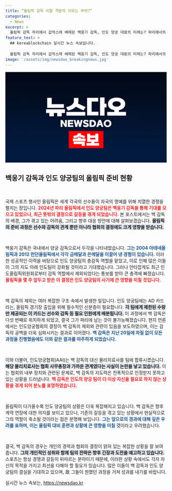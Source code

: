 ```yaml
---
title: “올림픽 감독 이탈 격분의 이유는 무엇?”
categories:
  - News
excerpt: >
  올림픽 감독 자리에서 갑작스레 배제된 백웅기 감독, 인도 양궁 대표의 미래는? 파리에서의 황당한 소식과 함께 양궁협회의 의혹이 그를 다시 인도로 이끌었다.
feature_text: >
  ## koreablockchain 실시간 뉴스 속보입니다.

  올림픽 감독 자리에서 갑작스레 배제된 백웅기 감독, 인도 양궁 대표의 미래는? 파리에서의 황당한 소식과 함께 양궁협회의 의혹이 그를 다시 인도로 이끌었다.
image: '/assets/img/newsdao_breakingnews.jpg'
---
```


<p><img src="/assets/img/newsdao_breakingnews.jpg" alt="koreablockchain 속보" /></p>

<h2 data-ke-size="size26">백웅기 감독과 인도 양궁팀의 올림픽 준비 현황</h2>

<p data-ke-size="size16">&nbsp;</p>

<p>국제 스포츠 행사인 올림픽은 세계 각국의 선수들이 자국의 명예를 위해 치열한 경쟁을 펼치는 장입니다. <b><span style="color: #ee2323;">2024년 파리 올림픽에서 인도 양궁팀은 백웅기 감독을 통해 기대를 모으고 있었으나, 최근 뜻밖의 결정으로 갈등을 겪게 되었습니다.</span></b> 본 포스트에서는 백 감독의 배경, 그가 겪고 있는 어려움, 그리고 향후 대응 방안에 대해 살펴보겠습니다. <b><span style="background-color: #21538527;">올림픽의 준비 과정은 선수와 감독의 관계 뿐만 아니라 협회의 결정에도 크게 영향을 받습니다.</span></b></p>

<p data-ke-size="size16">&nbsp;</p>

<p>백웅기 감독은 국내에서 양궁 감독으로서 두각을 나타내었습니다. <b><span style="color: #1a5490;">그는 2004 아테네올림픽과 2012 런던올림픽에서 각각 금메달과 은메달을 이끌어 낸 경험이 있습니다.</span></b> 이러한 성공적인 이력을 바탕으로 인도 양궁팀의 총감독 역할을 맡았고, 이로 인해 많은 이들이 그의 지도 아래 인도팀이 강화될 것이라고 기대했습니다. 그러나 안타깝게도 최근 인도올림픽위원회로부터 감독 역할에서 제외되었다는 통보를 받아 큰 충격에 빠졌습니다. <b><span style="color: #ee2323;">올림픽을 몇 주 앞두고 받은 이 결정은 인도 양궁팀의 사기에 큰 영향을 미칠 것입니다.</span></b> </p>

<p data-ke-size="size16">&nbsp;</p>

<p>백 감독의 제외는 여러 복잡한 구조 속에서 발생한 일입니다. 인도 양궁팀에는 AD 카드라는, 올림픽 경기장 출입을 위해 필수적인 신분증이 필요합니다. <b><span style="background-color: #21538527;">각 팀에게 제한된 수량만 제공되는 이 카드는 선수와 감독 등 필요 인원에게 배분됩니다.</span></b> 이 과정에서 백 감독은 다섯 번째로 위치하게 되었고, 결국 그가 파리에 남는 것이 불가능해졌습니다. 현지 언론에서는 인도양궁협회의 결정이 백 감독의 제외와 관련이 있음을 보도하였으며, 이는 감독의 공백을 더욱 심화시키는 결과로 이어졌다. <b><span style="color: #1a5490;">백 감독은 지난 20일에 차질 없이 모든 과정을 진행했음에도 이와 같은 결과를 마주하게 되었습니다.</span></b></p>

<p data-ke-size="size16">&nbsp;</p>

<p>이와 더불어, 인도양궁협회(AAI)는 백 감독의 대신 물리치료사를 팀에 합류시켰습니다. <b><span style="background-color: #21538527;">해당 물리치료사는 협회 사무총장과 가까운 관계였다는 사실이 논란을 낳고 있습니다.</span></b> 이는 협회의 내부 정치와 관련된 문제로, 백 감독의 지도력은 전폭적으로 인정받지 못하고 있는 상황을 드러냅니다. <b><span style="color: #ee2323;">백 감독은 인도의 양궁 팀이 더 이상 자신을 필요로 하지 않는 상황을 겪게 되어 분노를 표명하였습니다.</span></b> </p>

<p data-ke-size="size16">&nbsp;</p>

<p>올림픽이 다가올수록 인도 양궁팀의 상황은 더욱 복잡해지고 있습니다. 백 감독은 향후 계약 연장에 대한 의지를 보이고 있으나, 기존의 갈등을 겪고 있는 상황에서 현실적으로 그의 역할이 축소될 것이라는 점은 분명해 보입니다. <b><span style="color: #1a5490;">그는 앞으로의 경과에 대해 깊은 우려를 표하며, 이는 올림픽 대비 훈련과 상황에 큰 영향을 미칠 것</span></b>이라고 우려했습니다. </p>

<p data-ke-size="size16">&nbsp;</p>

<p>결국, 백 감독의 경우는 개인의 경력과 협회의 결정이 얽혀 있는 복잡한 상황을 잘 보여줍니다. <b><span style="background-color: #21538527;">그의 개인적인 성취와 함께 팀의 전략은 향후 긴장과 도전을 예고하고 있습니다.</span></b> 스포츠는 항상 경쟁과 갈등이 뒤따르는 분야이기 때문에, 이러한 상황 속에서도 각자 자신의 목적을 가지고 최선을 다해야 할 필요가 있습니다. 많은 이들이 백 감독과 인도 양궁팀의 결실을 기대하고 있으며, 故 그들이 원했던 과정을 거쳐 성과를 내기를 바랍니다.</p>
실시간 뉴스 속보는, <a href="https://newsdao.kr" rel="dofollow">https://newsdao.kr</a>


